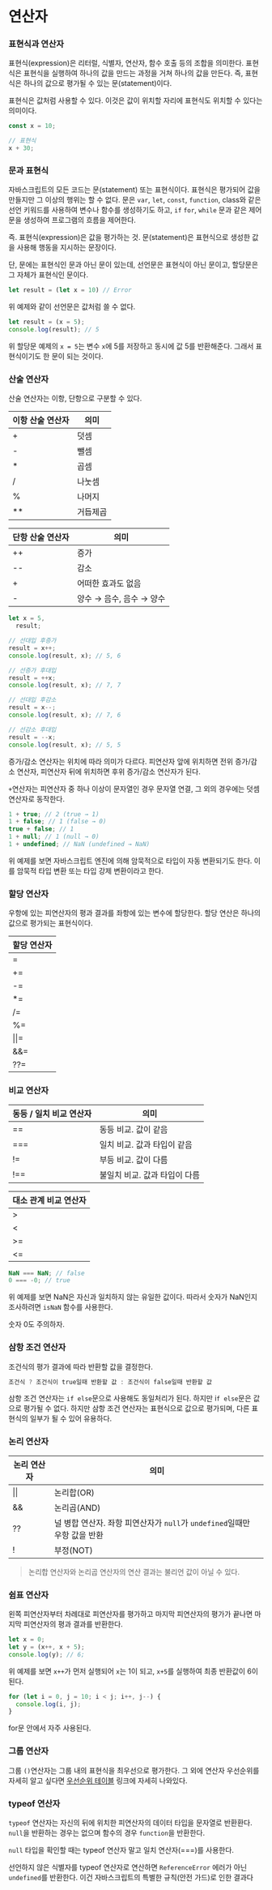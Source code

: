 # 연산자

### 표현식과 연산자

표현식(expression)은 리터럴, 식별자, 연산자, 함수 호출 등의 조합을 의미한다. 표현식은 표현식을 실행하여 하나의 값을 만드는 과정을 거쳐 하나의 값을 만든다. 즉, 표현식은 하나의 값으로 평가될 수 있는 문(statement)이다.

표현식은 값처럼 사용할 수 있다. 이것은 값이 위치할 자리에 표현식도 위치할 수 있다는 의미이다.

```javascript
const x = 10;

// 표현식
x + 30;
```

### 문과 표현식

자바스크립트의 모든 코드는 문(statement) 또는 표현식이다. 표현식은 평가되어 값을 만들지만 그 이상의 행위는 할 수 없다. 문은 `var`, `let`, `const`, `function`, class와 같은 선언 키워드를 사용하여 변수나 함수를 생성하기도 하고, `if` `for`, `while` 문과 같은 제어문을 생성하여 프로그램의 흐름을 제어한다.

즉. 표현식(expression)은 값을 평가하는 것. 문(statement)은 표현식으로 생성한 값을 사용해 행동을 지시하는 문장이다.

단, 문에는 표현식인 문과 아닌 문이 있는데, 선언문은 표현식이 아닌 문이고, 할당문은 그 자체가 표현식인 문이다.

```javascript
let result = (let x = 10) // Error
```

위 예제와 같이 선언문은 값처럼 쓸 수 없다.

```javascript
let result = (x = 5);
console.log(result); // 5
```

위 할당문 예제의 `x = 5`는 변수 `x`에 5를 저장하고 동시에 값 5를 반환해준다. 그래서 표현식이기도 한 문이 되는 것이다.

### 산술 연산자

산술 연산자는 이항, 단항으로 구분할 수 있다.

| 이항 산술 연산자 | 의미     |
| ---------------- | -------- |
| +                | 덧셈     |
| -                | 뺄셈     |
| \*               | 곱셈     |
| /                | 나눗셈   |
| %                | 나머지   |
| \*\*             | 거듭제곱 |

| 단항 산술 연산자 | 의미                     |
| ---------------- | ------------------------ |
| ++               | 증가                     |
| --               | 감소                     |
| +                | 어떠한 효과도 없음       |
| -                | 양수 → 음수, 음수 → 양수 |

```javascript
let x = 5,
  result;

// 선대입 후증가
result = x++;
console.log(result, x); // 5, 6

// 선증가 후대입
result = ++x;
console.log(result, x); // 7, 7

// 선대입 후감소
result = x--;
console.log(result, x); // 7, 6

// 선감소 후대입
result = --x;
console.log(result, x); // 5, 5
```

증가/감소 연산자는 위치에 따라 의미가 다르다. 피연산자 앞에 위치하면 전위 증가/감소 연산자, 피연산자 뒤에 위치하면 후위 증가/감소 연산자가 된다.

`+`연산자는 피연산자 중 하나 이상이 문자열인 경우 문자열 연결, 그 외의 경우에는 덧셈 연산자로 동작한다.

```javascript
1 + true; // 2 (true → 1)
1 + false; // 1 (false → 0)
true + false; // 1
1 + null; // 1 (null → 0)
1 + undefined; // NaN (undefined → NaN)
```

위 예제를 보면 자바스크립트 엔진에 의해 암묵적으로 타입이 자동 변환되기도 한다. 이를 암묵적 타입 변환 또는 타입 강제 변환이라고 한다.

### 할당 연산자

우항에 있는 피연산자의 평과 결과를 좌항에 있는 변수에 할당한다. 할당 연산은 하나의 값으로 평가되는 표현식이다.

| 할당 연산자 |
| ----------- |
| =           |
| +=          |
| -=          |
| \*=         |
| /=          |
| %=          |
| \|\|=       |
| &&=         |
| ??=         |

### 비교 연산자

| 동등 / 일치 비교 연산자 | 의미                          |
| ----------------------- | ----------------------------- |
| ==                      | 동등 비교. 값이 같음          |
| ===                     | 일치 비교. 값과 타입이 같음   |
| !=                      | 부등 비교. 값이 다름          |
| !==                     | 불일치 비교. 값과 타입이 다름 |

| 대소 관계 비교 연산자 |
| --------------------- |
| >                     |
| <                     |
| >=                    |
| <=                    |

```javascript
NaN === NaN; // false
0 === -0; // true
```

위 예제를 보면 NaN은 자신과 일치하지 않는 유일한 값이다. 따라서 숫자가 NaN인지 조사하려면 `isNaN` 함수를 사용한다.

숫자 0도 주의하자.

### 삼항 조건 연산자

조건식의 평가 결과에 따라 반환할 값을 결정한다.

```javascript
조건식 ? 조건식이 true일때 반환할 값 : 조건식이 false일때 반환할 값
```

삼항 조건 연산자는 `if else`문으로 사용해도 동일처리가 된다. 하지만 i`f else`문은 값으로 평가될 수 없다. 하지만 삼항 조건 연산자는 표현식으로 값으로 평가되며, 다른 표현식의 일부가 될 수 있어 유용하다.

### 논리 연산자

| 논리 연산자 | 의미                                                                      |
| ----------- | ------------------------------------------------------------------------- |
| \|\|        | 논리합(OR)                                                                |
| &&          | 논리곱(AND)                                                               |
| ??          | 널 병합 연산자. 좌항 피연산자가 `null`가 `undefined`일때만 우항 값을 반환 |
| !           | 부정(NOT)                                                                 |

> 논리합 연산자와 논리곱 연산자의 연산 결과는 불리언 값이 아닐 수 있다.

### 쉼표 연산자

왼쪽 피연산자부터 차례대로 피연산자를 평가하고 마지막 피연산자의 평가가 끝나면 마지막 피연산자의 평과 결과를 반환한다.

```javascript
let x = 0;
let y = (x++, x + 5);
console.log(y); // 6;
```

위 예제를 보면 `x++`가 먼저 실행되어 `x`는 1이 되고, `x+5`를 실행하여 최종 반환값이 6이 된다.

```javascript
for (let i = 0, j = 10; i < j; i++, j--) {
  console.log(i, j);
}
```

for문 안에서 자주 사용된다.

### 그룹 연산자

그룹 `()`연산자는 그룹 내의 표현식을 최우선으로 평가한다. 그 외에 연산자 우선순위를 자세히 알고 싶다면 [우선순위 테이블](https://developer.mozilla.org/en-US/docs/Web/JavaScript/Reference/Operators/Operator_precedence#table) 링크에 자세히 나와있다.

### typeof 연산자

`typeof` 연산자는 자신의 뒤에 위치한 피연산자의 데이터 타입을 문자열로 반환환다. `null`을 반환하는 경우는 없으며 함수의 경우 `function`을 반환한다.

`null` 타입을 확인할 때는 typeof 연산자 말고 일치 연산자(===)를 사용한다.

선언하지 않은 식별자를 typeof 연산자로 연산하면 `ReferenceError` 에러가 아닌 `undefined`를 반환한다. 이건 자바스크립트의 특별한 규칙(안전 가드)로 인한 결과다
